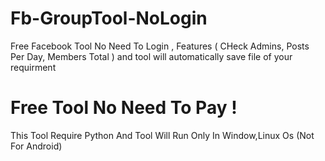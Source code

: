 # Fb-GroupTool-NoLogin
Free Facebook Tool No Need To Login , Features ( CHeck Admins, Posts Per Day, Members Total ) and tool will automatically save file of your requirment

# Free Tool No Need To Pay !
This Tool Require Python And Tool Will Run Only In Window,Linux Os (Not For Android)
